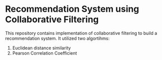 # Recommendation System using Collaborative Filtering

This repository contains implementation of collaborative filtering to build a recommendation system. It utilized two algortihms:

1. Euclidean distance similarity
2. Pearson Correlation Coefficient

